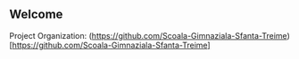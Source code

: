 ## Welcome

Project Organization: (https://github.com/Scoala-Gimnaziala-Sfanta-Treime)[https://github.com/Scoala-Gimnaziala-Sfanta-Treime]
